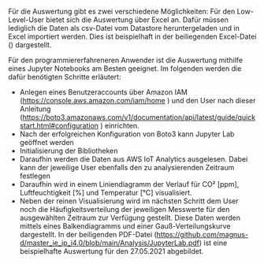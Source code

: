 Für die Auswertung gibt es zwei verschiedene Möglichkeiten:
Für den Low-Level-User bietet sich die Auswertung über Excel an. Dafür müssen lediglich die Daten als csv-Datei vom Datastore heruntergeladen und in Excel importiert werden.
Dies ist beispielhaft in der beiliegenden Excel-Datei () dargestellt.

Für den programmiererfahreneren Anwender ist die Auswertung mithilfe eines Jupyter Notebooks am Besten geeignet. Im folgenden werden die dafür benötigten Schritte erläutert: 
- Anlegen eines Benutzeraccounts über Amazon IAM (https://console.aws.amazon.com/iam/home ) und den User nach dieser Anleitung (https://boto3.amazonaws.com/v1/documentation/api/latest/guide/quickstart.html#configuration ) einrichten. 
- Nach der erfolgreichen Konfiguration von Boto3 kann Jupyter Lab geöffnet werden 
- Initialisierung der Bibliotheken 
- Daraufhin werden die Daten aus AWS IoT Analytics ausgelesen. Dabei kann der jeweilige User ebenfalls den zu analysierenden Zeitraum festlegen 
- Daraufhin wird in einem Liniendiagramm der Verlauf für CO² [ppm], Luftfeuchtigkeit [%] und Temperatur [°C] visualisiert. 
- Neben der reinen Visualisierung wird im nächsten Schritt dem User noch die Häufigkeitsverteilung der jeweiligen Messwerte für den ausgewählten Zeitraum zur Verfügung gestellt. Diese Daten werden mittels eines Balkendiagramms und einer Gauß-Verteilungskurve dargestellt. 
In der beiligenden PDF-Datei (https://github.com/magnus-d/master_ie_ip_i4.0/blob/main/Analysis/JupyterLab.pdf) ist eine beispielhafte Auswertung für den 27.05.2021 abgebildet.
